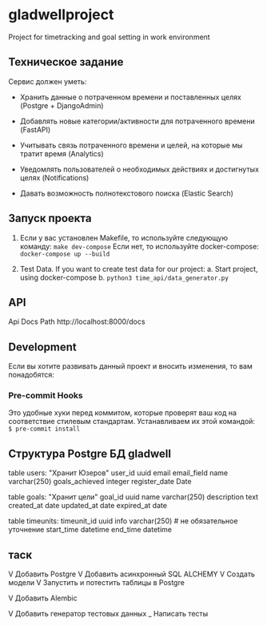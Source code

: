 # gladwellproject
Project for timetracking and goal setting in work environment

## Техническое задание
Сервис должен уметь:
- Хранить данные о потраченном времени и поставленных целях (Postgre + DjangoAdmin)
- Добавлять новые категории/активности для потраченного времени (FastAPI)

- Учитывать связь потраченного времени и целей, на которые мы тратит время (Analytics)
- Уведомлять пользователей о необходимых действиях и достигнутых целях (Notifications)
- Давать возможность полнотекстового поиска (Elastic Search)

## Запуск проекта
1. Если у вас установлен Makefile, то используйте следующую команду:
```make dev-compose```
Если нет, то используйте docker-compose:
```docker-compose up --build```

2. Test Data. If you want to create test data for our project:
		a. Start project, using docker-compose
		b. ```python3 time_api/data_generator.py```


## API
Api Docs Path http://localhost:8000/docs




## Development
Если вы хотите развивать данный проект и вносить изменения, то вам понадобятся:
### Pre-commit Hooks
Это удобные хуки перед коммитом, которые проверят ваш код на соответствие стилевым стандартам. Устанавливаем их этой командой:
```$ pre-commit install```


## Структура Postgre БД gladwell

table users:
		"Хранит Юзеров"
		user_id uuid
		email email_field
		name varchar(250)
		goals_achieved integer
		register_date Date

table goals:
		"Хранит цели"
		goal_id uuid
		name varchar(250)
		description text
		created_at date
		updated_at date
		expired_at date

table timeunits:
		timeunit_id uuid
		info varchar(250) # не обязательное уточнение
		start_time datetime
		end_time datetime

## таск
V Добавить Postgre
V Добавить асинхронный SQL ALCHEMY
V Создать модели
V Запустить и потестить таблицы в Postgre

V Добавить Alembic

V Добавить генератор тестовых данных
_ Написать тесты
